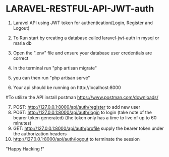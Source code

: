 # LARAVEL-RESTFUL-API-JWT-auth
1. Laravel API using JWT token for authentication(Login, Register and Logout)

2. To Run start by creating a database called laravel-jwt-auth in mysql or maria db 

3. Open the ".env" file and ensure your database user credentials are correct 

4. In the terminal run "php artisan migrate"

5. you can then run "php artisan serve"

6. Your api should be running on http://localhost:8000

#To utilize the API install postman https://www.postman.com/downloads/

7. POST: http://127.0.0.1:8000/api/auth/register   to add new user
8. POST: http://127.0.0.1:8000/api/auth/login   to login (take note of the bearer token generated)  (the token only has a time to live of up to 60 minutes)
9. GET: http://127.0.0.1:8000/api/auth/profile   supply the bearer token under the authorization headers
10. http://127.0.0.1:8000/api/auth/logout        to terminate the session


"Happy Hacking !"

